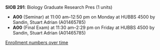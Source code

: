 **SIOB 291**: Biology Graduate Research Pres (1 units)

- **A00** (Seminar) at 11:00 am–12:50 pm on Monday at HUBBS 4500 by Sandin, Stuart Adrian (A01465785)
- **A00** (Final Exam) at 11:30 am–2:29 pm on Friday at HUBBS 4500 by Sandin, Stuart Adrian (A01465785)

[Enrollment numbers over time](./SIOB291.tsv)
